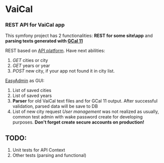 # VaiCal
### REST API for VaiCal app

This symfony project has 2 functionalities: 
**REST for some site\app** and **parsing texts generated with [GCal 11](http://www.krishnadays.com/)**

REST based on [API platform](https://api-platform.com/). Have next abilities:
1. _GET_ cities or city
2. _GET_ years or year
3. _POST_ new city, if your app not found it in city list.

[EasyAdmin](https://github.com/EasyCorp/EasyAdminBundle) as GUI:
1. List of saved cities
2. List of saved years
3. **Parser** for old VaiCal text files and for GCal 11 output. After successful validation, parsed data will be save to DB
4. List of new city request
_User management_ was not realized as usually, common test admin with wake password create for developing purposes.
**Don't forget create secure accounts on production!**

## TODO:
1. Unit tests for API Context
2. Other tests (parsing and functional)
